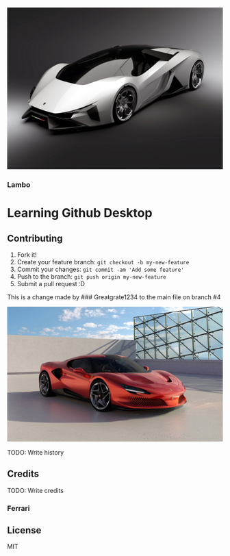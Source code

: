 ![Hello](Banner_img.jpg "Car img")
### Lambo 
# Learning Github Desktop


## Contributing

1. Fork it!
2. Create your feature branch: `git checkout -b my-new-feature`
3. Commit your changes: `git commit -am 'Add some feature'`
4. Push to the branch: `git push origin my-new-feature`
5. Submit a pull request :D

This is a change made by ### Greatgrate1234 to the main file on branch #4


![Hello](Ferrari_banner.jpg "Car img")

TODO: Write history

## Credits

TODO: Write credits



### Ferrari
## License
MIT
